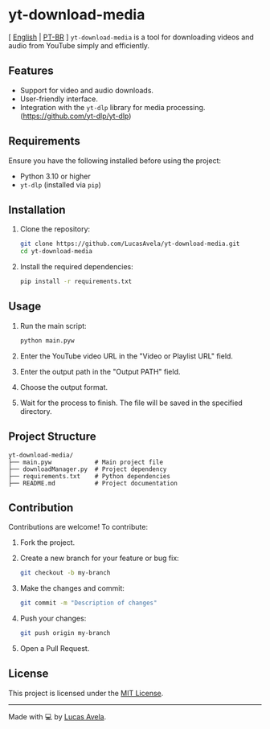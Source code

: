 # yt-download-media
[ [English](README.md) | [PT-BR](./docs/README.pt.md) ]
`yt-download-media` is a tool for downloading videos and audio from YouTube simply and efficiently.

## Features

- Support for video and audio downloads.
- User-friendly interface.
- Integration with the `yt-dlp` library for media processing. (https://github.com/yt-dlp/yt-dlp)

## Requirements

Ensure you have the following installed before using the project:

- Python 3.10 or higher
- `yt-dlp` (installed via `pip`)

## Installation

1. Clone the repository:

   ```bash
   git clone https://github.com/LucasAvela/yt-download-media.git
   cd yt-download-media
   ```

2. Install the required dependencies:

   ```bash
   pip install -r requirements.txt
   ```

## Usage

1. Run the main script:

   ```bash
   python main.pyw
   ```

2. Enter the YouTube video URL in the "Video or Playlist URL" field.
3. Enter the output path in the "Output PATH" field.
4. Choose the output format.
5. Wait for the process to finish. The file will be saved in the specified directory.

## Project Structure

```plaintext
yt-download-media/
├── main.pyw            # Main project file
├── downloadManager.py  # Project dependency
├── requirements.txt    # Python dependencies
├── README.md           # Project documentation
```

## Contribution

Contributions are welcome! To contribute:

1. Fork the project.
2. Create a new branch for your feature or bug fix:

   ```bash
   git checkout -b my-branch
   ```

3. Make the changes and commit:

   ```bash
   git commit -m "Description of changes"
   ```

4. Push your changes:

   ```bash
   git push origin my-branch
   ```

5. Open a Pull Request.

## License

This project is licensed under the [MIT License](LICENSE).

---

Made with 💻 by [Lucas Avela](https://github.com/LucasAvela).

